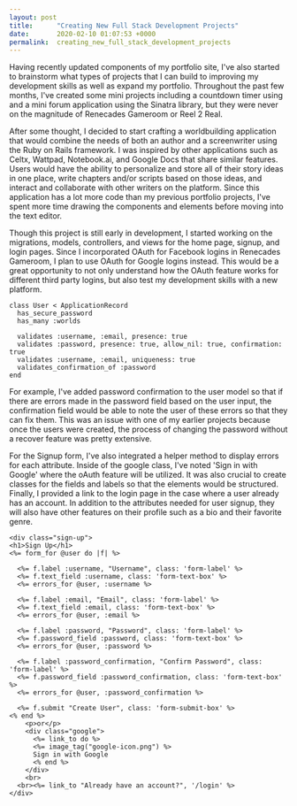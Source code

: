 ```yaml
---
layout: post
title:      "Creating New Full Stack Development Projects"
date:       2020-02-10 01:07:53 +0000
permalink:  creating_new_full_stack_development_projects
---
```


Having recently updated components of my portfolio site, I've also started to brainstorm what types of projects that I can build to improving my development skills as well as expand my portfolio. Throughout the past few months, I've created some mini projects including a countdown timer using and a mini forum application using the Sinatra library, but they were never on the magnitude of Renecades Gameroom or Reel 2 Real.

After some thought, I decided to start crafting a worldbuilding application that would combine the needs of both an author and a screenwriter using the Ruby on Rails framework. I was inspired by other applications such as Celtx, Wattpad, Notebook.ai, and Google Docs that share similar features. Users would have the ability to personalize and store all of their story ideas in one place, write chapters and/or scripts based on those ideas, and interact and collaborate with other writers on the platform. Since this application has a lot more code than my previous portfolio projects, I've spent more time drawing the components and elements before moving into the text editor. 

Though this project is still early in development, I started working on the migrations, models, controllers, and views for the home page, signup, and login pages. Since I incorporated OAuth for Facebook logins in Renecades Gameroom, I plan to use OAuth for Google logins instead. This would be a great opportunity to not only understand how the OAuth feature works for different third party logins, but also test my development skills with a new platform. 

```
class User < ApplicationRecord
  has_secure_password
  has_many :worlds

  validates :username, :email, presence: true
  validates :password, presence: true, allow_nil: true, confirmation: true
  validates :username, :email, uniqueness: true
  validates_confirmation_of :password
end
```

For example, I've added password confirmation to the user model so that if there are errors made in the password field based on the user input, the confirmation field would be able to note the user of these errors so that they can fix them. This was an issue with one of my earlier projects because once the users were created, the process of changing the password without a recover feature was pretty extensive.

For the Signup form, I've also integrated a helper method to display errors for each attribute. Inside of the google class, I've noted 'Sign in with Google' where the oAuth feature will be utilized. It was also crucial to create classes for the fields and labels so that the elements would be structured. Finally, I provided a link to the login page in the case where a user already has an account. In addition to the attributes needed for user signup, they will also have other features on their profile such as a bio and their favorite genre.

```
<div class="sign-up">
<h1>Sign Up</h1>
<%= form_for @user do |f| %>

  <%= f.label :username, "Username", class: 'form-label' %>
  <%= f.text_field :username, class: 'form-text-box' %>
  <%= errors_for @user, :username %>

  <%= f.label :email, "Email", class: 'form-label' %>
  <%= f.text_field :email, class: 'form-text-box' %>
  <%= errors_for @user, :email %>

  <%= f.label :password, "Password", class: 'form-label' %>
  <%= f.password_field :password, class: 'form-text-box' %>
  <%= errors_for @user, :password %>
  
  <%= f.label :password_confirmation, "Confirm Password", class: 'form-label' %>
  <%= f.password_field :password_confirmation, class: 'form-text-box' %>
  <%= errors_for @user, :password_confirmation %>

  <%= f.submit "Create User", class: 'form-submit-box' %>
<% end %>
    <p>or</p>
    <div class="google">
      <%= link_to do %>
      <%= image_tag("google-icon.png") %>
      Sign in with Google
      <% end %>
    </div>
    <br>
  <br><%= link_to "Already have an account?", '/login' %>
</div>
```


